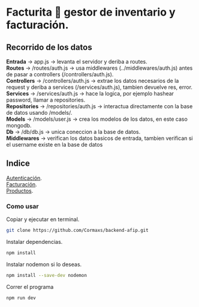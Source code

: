 # Facturita 🥐 gestor de inventario y facturación.  

## Recorrido de los datos

**Entrada** -> app.js -> levanta el servidor y deriba a routes.  
**Routes** -> /routes/auth.js -> usa middlewares (../middlewares/auth.js) antes de pasar a controllers (/controllers/auth.js).  
**Controllers** -> /controllers/auth.js -> extrae los datos necesarios de la request y deriba a services (/services/auth.js), tambien devuelve res, error.  
**Services** -> /services/auth.js -> hace la logica, por ejemplo hashear  password, llamar a repositories.  
**Repositories** -> /repositories/auth.js -> interactua directamente con la base de datos usando /models/.  
**Models** ->  /models/user.js -> crea los modelos de los datos, en este caso mongodb.  
**Db** -> /db/db.js -> unica coneccion a la base de datos.  
**Middlewares** -> verifican los datos basicos de entrada, tambien verifican si el username existe en la base de datos

## Indice

[Autenticación](./Documentacion/auth.md).  
[Facturación](./Documentacion/facturas.md).  
[Productos](./Documentacion/productos.md).  

### Como usar

Copiar y ejecutar en terminal.

```bash
git clone https://github.com/Cormaxs/backend-afip.git
```

Instalar dependencias.

```bash
npm install
```

Instalar nodemon si lo deseas.

```bash
npm install --save-dev nodemon
```

Correr el programa

```bash
npm run dev 
```  
